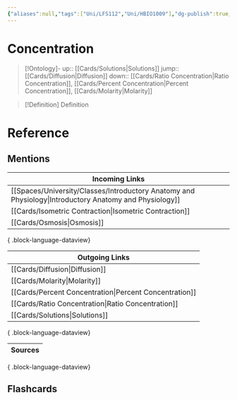 ```yaml
---
{"aliases":null,"tags":["Uni/LFS112","Uni/HBIO1009"],"dg-publish":true,"permalink":"/cards/concentration/","dgPassFrontmatter":true}
---
```


# Concentration

> [!Ontology]-
> up:: [[Cards/Solutions\|Solutions]]
> jump:: [[Cards/Diffusion\|Diffusion]]
> down:: [[Cards/Ratio Concentration\|Ratio Concentration]], [[Cards/Percent Concentration\|Percent Concentration]], [[Cards/Molarity\|Molarity]]

> [!Definition] Definition

# Reference

## Mentions

| Incoming Links                                                                                            |
| --------------------------------------------------------------------------------------------------------- |
| [[Spaces/University/Classes/Introductory Anatomy and Physiology\|Introductory Anatomy and Physiology]] |
| [[Cards/Isometric Contraction\|Isometric Contraction]]                                                 |
| [[Cards/Osmosis\|Osmosis]]                                                                             |

{ .block-language-dataview}

| Outgoing Links                                            |
| --------------------------------------------------------- |
| [[Cards/Diffusion\|Diffusion]]                         |
| [[Cards/Molarity\|Molarity]]                           |
| [[Cards/Percent Concentration\|Percent Concentration]] |
| [[Cards/Ratio Concentration\|Ratio Concentration]]     |
| [[Cards/Solutions\|Solutions]]                         |

{ .block-language-dataview}

| Sources |
| ------- |

{ .block-language-dataview}

## Flashcards